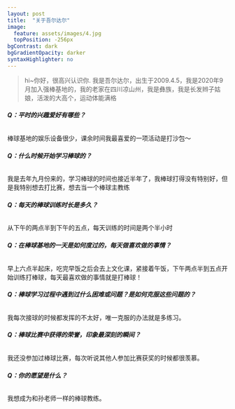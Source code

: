 ```yaml
---
layout: post
title:  "关于吾尔达尔"
image:
  feature: assets/images/4.jpg
  topPosition: -256px
bgContrast: dark
bgGradientOpacity: darker
syntaxHighlighter: no
---
```



> hi~你好，很高兴认识你. 
> 我是吾尔达尔，出生于2009.4.5，我是2020年9月加入强棒基地的，我的老家在四川凉山州，我是彝族，我是长发辫子姑娘，活泼的大高个，运动体能满格

###### **Q：平时的兴趣爱好有哪些？**
棒球基地的娱乐设备很少，课余时间我最喜爱的一项活动是打沙包～  

###### **Q：什么时候开始学习棒球的？**
我是去年九月份来的，学习棒球的时间也接近半年了，我棒球打得没有特别好，但是我特别想去打比赛，想去当一个棒球主教练

###### **Q：每天的棒球训练时长是多久？**
从下午的两点半到下午的五点，每天训练的时间是两个半小时

###### **Q：在棒球基地的一天是如何度过的，每天做喜欢做的事情？**
早上六点半起床，吃完早饭之后会去上文化课，紧接着午饭，下午两点半到五点开始训练打棒球，每天最喜欢做的事情就是打棒球！

###### **Q：棒球学习过程中遇到过什么困难或问题？是如何克服这些问题的？**
我每次接球的时候都发挥的不太好，唯一克服的办法就是多练习。

###### **Q：棒球比赛中获得的荣誉，印象最深刻的瞬间？**
我还没参加过棒球比赛，每次听说其他人参加比赛获奖的时候都很羡慕。

###### **Q：你的愿望是什么？**
我想成为和孙老师一样的棒球教练。


